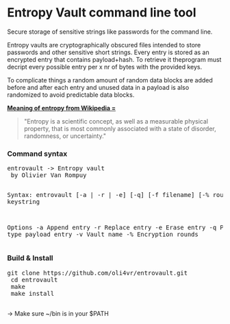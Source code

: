 # Entropy Vault command line tool
<p>Secure storage of sensitive strings like passwords for the command line.<p>

<p>Entropy vaults are cryptographically obscured files intended to store passwords and other sensitive short strings. Every entry is stored as an encrypted entry that contains payload+hash. To retrieve it theprogram must decript every possible entry per x nr of bytes with the provided keys.</p>

<p>To complicate things a random amount of random data blocks are added before and after each entry and unused data in a payload is also randomized to avoid predictable data blocks.</p>

<p><u><b> Meaning of entropy from Wikipedia = </b></u></p>
<blockquote>"Entropy is a scientific concept, as well as a measurable physical property, that is most commonly associated with a state of disorder, randomness, or uncertainty."</blockquote>

<h3>Command syntax</h3>
<pre>
entrovault -> Entropy vault
 by Olivier Van Rompuy

Syntax: entrovault [-a | -r | -e] [-q] [-f filename] [-% rounds] keystring

Options
 -a             Append entry
 -r             Replace entry
 -e             Erase entry
 -q             Password type payload entry
 -v             Vault name
 -%             Encryption rounds
 </pre>

 <h3>Build & Install</h3>
 <pre>git clone https://github.com/oli4vr/entrovault.git
 cd entrovault
 make
 make install
 </pre>
 <p>-> Make sure ~/bin is in your $PATH</p>

